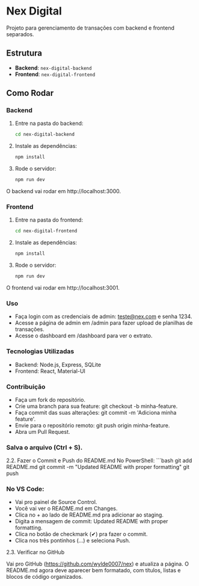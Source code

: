 # Nex Digital

Projeto para gerenciamento de transações com backend e frontend separados.

## Estrutura
- **Backend**: `nex-digital-backend`
- **Frontend**: `nex-digital-frontend`

## Como Rodar

### Backend
1. Entre na pasta do backend:
   ```bash
   cd nex-digital-backend

2. Instale as dependências:
    ```bash
    npm install

3. Rode o servidor:
    ```bash
    npm run dev

O backend vai rodar em http://localhost:3000.

### Frontend
1. Entre na pasta do frontend:
   ```bash
   cd nex-digital-frontend

2. Instale as dependências:
    ```bash
    npm install

3. Rode o servidor:
    ```bash
    npm run dev

O frontend vai rodar em http://localhost:3001.


### Uso

- Faça login com as credenciais de admin: teste@nex.com e senha 1234.
- Acesse a página de admin em /admin para fazer upload de planilhas de transações.
- Acesse o dashboard em /dashboard para ver o extrato.


### Tecnologias Utilizadas

- Backend: Node.js, Express, SQLite
- Frontend: React, Material-UI


### Contribuição

- Faça um fork do repositório.
- Crie uma branch para sua feature: git checkout -b minha-feature.
- Faça commit das suas alterações: git commit -m 'Adiciona minha feature'.
- Envie para o repositório remoto: git push origin minha-feature.
- Abra um Pull Request.

### Salva o arquivo (Ctrl + S).


2.2. Fazer o Commit e Push do README.md
No PowerShell:
    ```bash
    git add README.md
    git commit -m "Updated README with proper formatting"
    git push


### No VS Code:

- Vai pro painel de Source Control.
- Você vai ver o README.md em Changes.
- Clica no + ao lado de README.md pra adicionar ao staging.
- Digita a mensagem de commit: Updated README with proper formatting.
- Clica no botão de checkmark (✔) pra fazer o commit.
- Clica nos três pontinhos (...) e seleciona Push.

2.3. Verificar no GitHub

Vai pro GitHub (https://github.com/wylde0007/nex) e atualiza a página.
O README.md agora deve aparecer bem formatado, com títulos, listas e blocos de código organizados.
   
